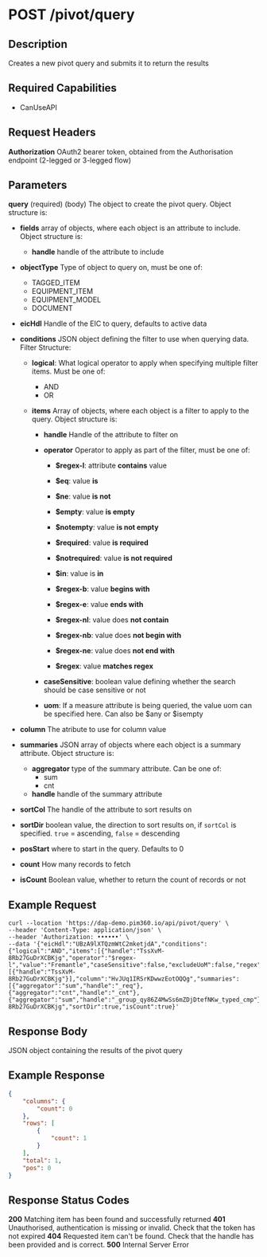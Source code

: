 # POST /pivot/query

## Description
Creates a new pivot query and submits it to return the results

## Required Capabilities
* CanUseAPI

## Request Headers

**Authorization** OAuth2 bearer token, obtained from the Authorisation endpoint (2-legged or 3-legged flow)

## Parameters
**query** (required) (body) The object to create the pivot query. Object structure is:

* **fields** array of objects, where each object is an attribute to include. Object structure is:
    * **handle** handle of the attribute to include
* **objectType** Type of object to query on, must be one of:
    * TAGGED_ITEM
    * EQUIPMENT_ITEM
    * EQUIPMENT_MODEL
    * DOCUMENT
* **eicHdl** Handle of the EIC to query, defaults to active data

* **conditions** JSON object defining the filter to use when querying data. Filter Structure:
    * **logical**: What logical operator to apply when specifying multiple filter items. Must be one of:
        * AND
        * OR
    
    * **items** Array of objects, where each object is a filter to apply to the query. Object structure is:
        * **handle** Handle of the attribute to filter on
        * **operator** Operator to apply as part of the filter, must be one of:
            * **$regex-l**: attribute **contains** value
            
            * **$eq**: value **is**

            * **$ne**: value **is not**

            * **$empty**:  value **is empty**

            * **$notempty**: value **is not empty**

            * **$required**: value **is required**

            * **$notrequired**: value **is not required**

            * **$in**: value is **in**

            * **$regex-b**: value **begins with**

            * **$regex-e**: value **ends with**

            * **$regex-nl**: value does **not contain**

            * **$regex-nb**: value does **not begin with**

            * **$regex-ne**: value does **not end with**

            * **$regex**: value **matches regex**
        * **caseSensitive**: boolean value defining whether the search should be case sensitive or not

        * **uom**: If a measure attribute is being queried, the value uom can be specified here. Can also be $any or $isempty    

* **column** The atribute to use for column value

* **summaries** JSON array of objects where each object is a summary attribute. Object structure is:
    * **aggregator** type of the summary attribute. Can be one of: 
        * sum
        * cnt
    * **handle** handle of the summary attribute 

* **sortCol** The handle of the attribute to sort results on

* **sortDir** boolean value, the direction to sort results on, if `sortCol` is specified. `true` = ascending, `false` = descending

* **posStart**  where to start in the query. Defaults to 0

* **count** How many records to fetch

* **isCount** Boolean value, whether to return the count of records or not

## Example Request
```
curl --location 'https://dap-demo.pim360.io/api/pivot/query' \
--header 'Content-Type: application/json' \
--header 'Authorization: ••••••' \
--data '{"eicHdl":"UBzA9lXTQzmWtC2mketjdA","conditions":{"logical":"AND","items":[{"handle":"TssXvM-8Rb27GuDrXCBKjg","operator":"$regex-l","value":"Fremantle","caseSensitive":false,"excludeUoM":false,"regex":false,"uom":null}]},"fields":[{"handle":"TssXvM-8Rb27GuDrXCBKjg"}],"column":"HvJUq1IRSrKDwwzEotOQQg","summaries":[{"aggregator":"sum","handle":"_req"},{"aggregator":"cnt","handle":"_cnt"},{"aggregator":"sum","handle":"_group_qy86Z4MwSs6mZDjDtefNKw_typed_cmp"}],"objectType":"TAGGED_ITEM","sortCol":"TssXvM-8Rb27GuDrXCBKjg","sortDir":true,"isCount":true}'
```

## Response Body
JSON object containing the results of the pivot query

## Example Response
```JSON
{
    "columns": {
        "count": 0
    },
    "rows": [
        {
            "count": 1
        }
    ],
    "total": 1,
    "pos": 0
}
```

## Response Status Codes
**200** Matching item has been found and successfully returned
**401** Unauthorised, authentication is missing or invalid. Check that the token has not expired
**404** Requested item can't be found. Check that the handle has been provided and is correct.
**500** Internal Server Error


